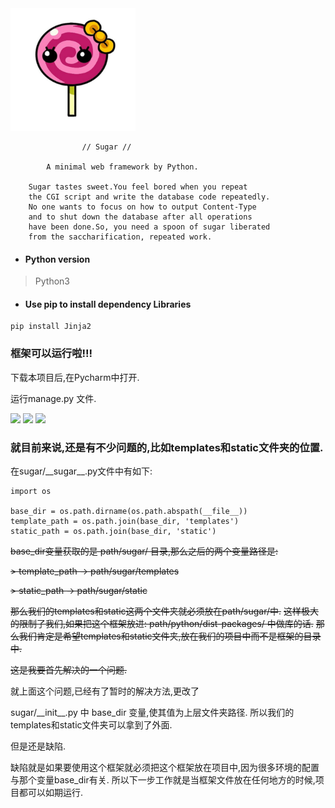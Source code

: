 <img src="./logo.png" style="width:200px">

                    // Sugar //

            A minimal web framework by Python.

        Sugar tastes sweet.You feel bored when you repeat
        the CGI script and write the database code repeatedly.
        No one wants to focus on how to output Content-Type
        and to shut down the database after all operations
        have been done.So, you need a spoon of sugar liberated
        from the saccharification, repeated work.

- #### Python version

> Python3

- #### Use pip to install dependency Libraries

```
pip install Jinja2
```

### 框架可以运行啦!!!

下载本项目后,在Pycharm中打开.

运行manage.py 文件.

![](https://ip.freep.cn/592196/Screenshot%20from%202017-10-12%2010-46-16.png)
![](https://ip.freep.cn/592196/Screenshot%20from%202017-10-12%2010-45-48.png)
![](https://ip.freep.cn/592196/Screenshot%20from%202017-10-12%2010-46-00.png)


### 就目前来说,还是有不少问题的,比如templates和static文件夹的位置.

在sugar/\_\_sugar\_\_.py文件中有如下:

```
import os

base_dir = os.path.dirname(os.path.abspath(__file__))
template_path = os.path.join(base_dir, 'templates')
static_path = os.path.join(base_dir, 'static')
```

<del>base_dir变量获取的是 path/sugar/ 目录,那么之后的两个变量路径是:</del>

<del> > template_path -> path/sugar/templates</del>

<del> > static_path   -> path/sugar/static</del>

<del>那么我们的templates和static这两个文件夹就必须放在path/sugar/中.</del>
<del>这样极大的限制了我们,如果把这个框架放进: path/python/dist-packages/ 中做库的话.</del>
<del>那么我们肯定是希望templates和static文件夹,放在我们的项目中而不是框架的目录中.</del>

<del> 这是我要首先解决的一个问题. </del>

就上面这个问题,已经有了暂时的解决方法,更改了 

sugar/\_\_init\_\_.py 中 base_dir 变量,使其值为上层文件夹路径.
所以我们的templates和static文件夹可以拿到了外面.

但是还是缺陷. 

缺陷就是如果要使用这个框架就必须把这个框架放在项目中,因为很多环境的配置与那个变量base_dir有关. 所以下一步工作就是当框架文件放在任何地方的时候,项目都可以如期运行.
